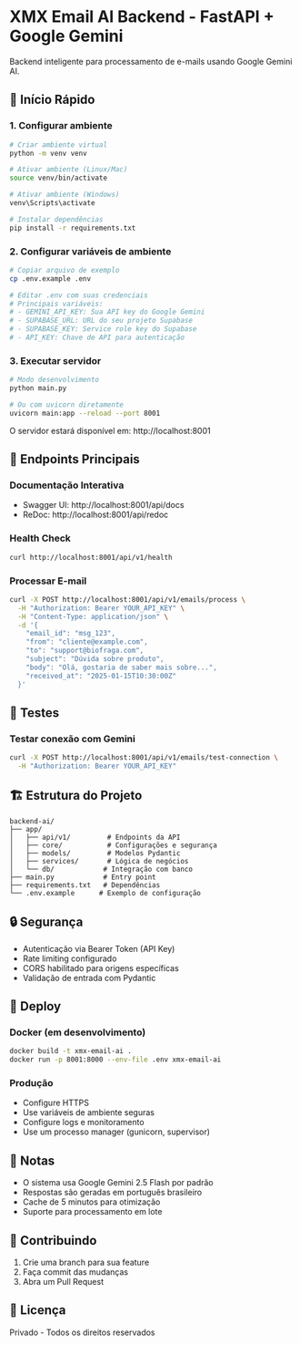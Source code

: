 # XMX Email AI Backend - FastAPI + Google Gemini

Backend inteligente para processamento de e-mails usando Google Gemini AI.

## 🚀 Início Rápido

### 1. Configurar ambiente

```bash
# Criar ambiente virtual
python -m venv venv

# Ativar ambiente (Linux/Mac)
source venv/bin/activate

# Ativar ambiente (Windows)
venv\Scripts\activate

# Instalar dependências
pip install -r requirements.txt
```

### 2. Configurar variáveis de ambiente

```bash
# Copiar arquivo de exemplo
cp .env.example .env

# Editar .env com suas credenciais
# Principais variáveis:
# - GEMINI_API_KEY: Sua API key do Google Gemini
# - SUPABASE_URL: URL do seu projeto Supabase
# - SUPABASE_KEY: Service role key do Supabase
# - API_KEY: Chave de API para autenticação
```

### 3. Executar servidor

```bash
# Modo desenvolvimento
python main.py

# Ou com uvicorn diretamente
uvicorn main:app --reload --port 8001
```

O servidor estará disponível em: http://localhost:8001

## 📡 Endpoints Principais

### Documentação Interativa
- Swagger UI: http://localhost:8001/api/docs
- ReDoc: http://localhost:8001/api/redoc

### Health Check
```bash
curl http://localhost:8001/api/v1/health
```

### Processar E-mail
```bash
curl -X POST http://localhost:8001/api/v1/emails/process \
  -H "Authorization: Bearer YOUR_API_KEY" \
  -H "Content-Type: application/json" \
  -d '{
    "email_id": "msg_123",
    "from": "cliente@example.com",
    "to": "support@biofraga.com",
    "subject": "Dúvida sobre produto",
    "body": "Olá, gostaria de saber mais sobre...",
    "received_at": "2025-01-15T10:30:00Z"
  }'
```

## 🧪 Testes

### Testar conexão com Gemini
```bash
curl -X POST http://localhost:8001/api/v1/emails/test-connection \
  -H "Authorization: Bearer YOUR_API_KEY"
```

## 🏗️ Estrutura do Projeto

```
backend-ai/
├── app/
│   ├── api/v1/         # Endpoints da API
│   ├── core/           # Configurações e segurança
│   ├── models/         # Modelos Pydantic
│   ├── services/       # Lógica de negócios
│   └── db/            # Integração com banco
├── main.py            # Entry point
├── requirements.txt   # Dependências
└── .env.example      # Exemplo de configuração
```

## 🔒 Segurança

- Autenticação via Bearer Token (API Key)
- Rate limiting configurado
- CORS habilitado para origens específicas
- Validação de entrada com Pydantic

## 🚀 Deploy

### Docker (em desenvolvimento)
```bash
docker build -t xmx-email-ai .
docker run -p 8001:8000 --env-file .env xmx-email-ai
```

### Produção
- Configure HTTPS
- Use variáveis de ambiente seguras
- Configure logs e monitoramento
- Use um processo manager (gunicorn, supervisor)

## 📝 Notas

- O sistema usa Google Gemini 2.5 Flash por padrão
- Respostas são geradas em português brasileiro
- Cache de 5 minutos para otimização
- Suporte para processamento em lote

## 🤝 Contribuindo

1. Crie uma branch para sua feature
2. Faça commit das mudanças
3. Abra um Pull Request

## 📄 Licença

Privado - Todos os direitos reservados